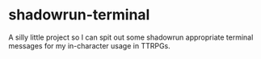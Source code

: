 # shadowrun-terminal
A silly little project so I can spit out some shadowrun appropriate terminal messages for my in-character usage in TTRPGs.

